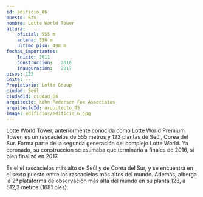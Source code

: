 ```yaml
---
id: edificio_06
puesto: 6to
nombre: Lotte World Tower
altura: 
    oficial: 555 m 	
    antena: 556 m 	
    ultimo_piso: 498 m 
fechas_importantes:
    Inicio:	2011
    Construcción:	2016
    Inauguración:	2017
pisos: 123
Coste: --
Propietario: Lotte Group
ciudad: Seúl
ciudadId: ciudad_06
arquitecto: Kohn Pedersen Fox Associates
arquitectoId: arquitecto_05
image: edificios/edificio_6.jpg
---
```

Lotte World Tower, anteriormente conocida como Lotte World Premium Tower, es un rascacielos de 555 metros y 123 plantas​ de Seúl, Corea del Sur. Forma parte de la segunda generación del complejo Lotte World. Ya coronado, su construcción se estimaba que terminaría a finales de 2016, si bien finalizó en 2017.

Es el el rascacielos más alto de Seúl y de Corea del Sur, y se encuentra en el sexto puesto entre los rascacielos más altos del mundo. Además, alberga la 2ª plataforma de observación más alta del mundo en su planta 123, a 512,3 metros (1681 pies).
